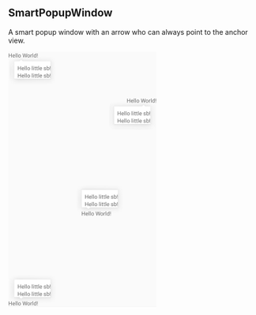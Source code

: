 ## SmartPopupWindow
A smart popup window with an arrow who can always point to the anchor view. 

<img src="https://github.com/hippyk/SmartPopupWindow/blob/master/lADPBbCc1X8jh5XNB1LNBDg_1080_1874.jpg" width="300">
